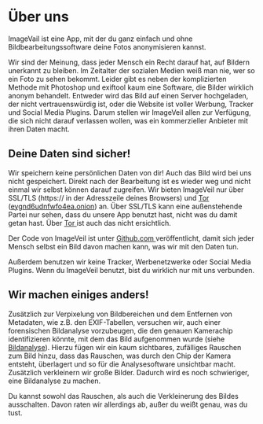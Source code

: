 # Über uns
ImageVail ist eine App, mit der du ganz einfach und ohne Bildbearbeitungssoftware deine Fotos anonymisieren kannst.

Wir sind der Meinung, dass jeder Mensch ein Recht darauf hat, auf Bildern unerkannt zu bleiben. Im Zeitalter der sozialen Medien weiß man nie, wer so ein Foto zu sehen bekommt. Leider gibt es neben der komplizierten Methode mit Photoshop und exiftool kaum eine Software, die Bilder wirklich anonym behandelt. Entweder wird das Bild auf einen Server hochgeladen, der nicht vertrauenswürdig ist, oder die Website ist voller Werbung, Tracker und Social Media Plugins. Darum stellen wir ImageVeil allen zur Verfügung, die sich nicht darauf verlassen wollen, was ein kommerzieller Anbieter mit ihren Daten macht.

## Deine Daten sind sicher!
Wir speichern keine persönlichen Daten von dir! Auch das Bild wird bei uns nicht gespeichert. Direkt nach der Bearbeitung ist es wieder weg und nicht einmal wir selbst können darauf zugreifen. Wir bieten ImageVeil nur über SSL/TLS (https:// in der Adresszeile deines Browsers) und [Tor <i class="fas fa-external-link-alt"></i>](https://www.torproject.org) ([eygnd6udnfwfo4ea.onion](http://eygnd6udnfwfo4ea.onion)) an. Über SSL/TLS kann eine außenstehende Partei nur sehen, dass du unsere App benutzt hast, nicht was du damit getan hast. Über [Tor <i class="fas fa-external-link-alt"></i>](https://www.torproject.org) ist auch das nicht ersichtlich.

Der Code von ImageVeil ist unter [Github.com <i class="fab fa-github"></i>](https://github.com/zoku/image-veil) veröffentlicht, damit sich jeder Mensch selbst ein Bild davon machen kann, was wir mit den Daten tun.

Außerdem benutzen wir keine Tracker, Werbenetzwerke oder Social Media Plugins. Wenn du ImageVeil benutzt, bist du wirklich nur mit uns verbunden.

## Wir machen einiges anders!
Zusätzlich zur Verpixelung von Bildbereichen und dem Entfernen von Metadaten, wie z.B. den EXIF-Tabellen, versuchen wir, auch einer forensischen Bildanalyse vorzubeugen, die den genauen Kamerachip identifizieren könnte, mit dem das Bild aufgenommen wurde (siehe [Bildanalyse](bildanalyse)). Hierzu fügen wir ein kaum sichtbares, zufälliges Rauschen zum Bild hinzu, dass das Rauschen, was durch den Chip der Kamera entsteht, überlagert und so für die Analysesoftware unsichtbar macht. Zusätzlich verkleinern wir große Bilder. Dadurch wird es noch schwieriger, eine Bildanalyse zu machen.

Du kannst sowohl das Rauschen, als auch die Verkleinerung des Bildes ausschalten. Davon raten wir allerdings ab, außer du weißt genau, was du tust.